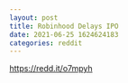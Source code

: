 ```yaml
--- 
layout: post 
title: Robinhood Delays IPO 
date: 2021-06-25 1624624183 
categories: reddit 
--- 
```

https://redd.it/o7mpyh